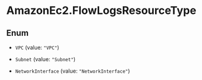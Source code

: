 # AmazonEc2.FlowLogsResourceType

## Enum


* `VPC` (value: `"VPC"`)

* `Subnet` (value: `"Subnet"`)

* `NetworkInterface` (value: `"NetworkInterface"`)


